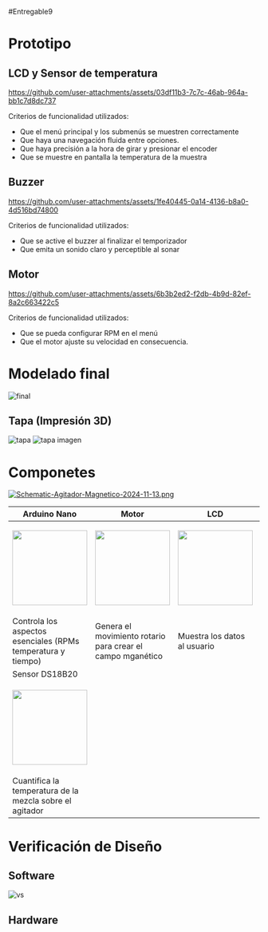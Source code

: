 #Entregable9
# Prototipo
## LCD y Sensor de temperatura
https://github.com/user-attachments/assets/03df11b3-7c7c-46ab-964a-bb1c7d8dc737

Criterios de funcionalidad utilizados:
- Que el menú principal y los submenús se muestren correctamente
- Que haya una navegación fluida entre opciones.
- Que haya precisión a la hora de girar y presionar el encoder
- Que se muestre en pantalla la temperatura de la muestra
## Buzzer
https://github.com/user-attachments/assets/1fe40445-0a14-4136-b8a0-4d516bd74800

Criterios de funcionalidad utilizados:
- Que se active el buzzer al finalizar el temporizador
- Que emita un sonido claro y perceptible al sonar

## Motor
https://github.com/user-attachments/assets/6b3b2ed2-f2db-4b9d-82ef-8a2c663422c5

Criterios de funcionalidad utilizados:
- Que se pueda configurar RPM en el menú
- Que el motor ajuste su velocidad en consecuencia.

# Modelado final
![final](https://github.com/user-attachments/assets/c1a7e2a2-8be4-4faa-8c32-72d777642f3e)

## Tapa (Impresión 3D)
![tapa](https://github.com/user-attachments/assets/291862c5-2b8e-44a5-a4ea-a1ad372ef565)
![tapa imagen](https://github.com/user-attachments/assets/56598d57-7be8-467c-946d-78c699fc972c)

# Componetes
[![Schematic-Agitador-Magnetico-2024-11-13.png](https://i.postimg.cc/dtdLfSc0/Schematic-Agitador-Magnetico-2024-11-13.png)](https://postimg.cc/8jppJ458)

| Arduino Nano | Motor | LCD | Cama Caliente |
| ------------ | ------------ | ------------- | ------------- |
| <p align="center" ><img src="https://i.postimg.cc/hP4bwdsc/arduinooo.jpg" style="width: 150px"></p> | <p align="center" ><img src="https://i.postimg.cc/rFhCLwZW/motor.jpg" style="width: 150px"></p> | <p align="center" ><img src="https://i.postimg.cc/W4mmP1Rh/lcd.jpg" style="width: 150px"></p> | <p align="center" ><img src="https://github.com/user-attachments/assets/64374d84-8671-4b5a-9fc2-42e5ce323bf9" style="width: 150px"></p> |
| Controla los aspectos esenciales (RPMs temperatura y tiempo) | Genera el movimiento rotario para crear el campo mganético | Muestra los datos al usuario | Proporciona calor para variar la temperatura |
| Sensor DS18B20 | 
| <p align="center" ><img src="https://i.postimg.cc/PfDb4sHg/sensor-de-temperatura-ds18b20.jpg" style="width: 150px"></p> |
| Cuantifica la temperatura de la mezcla sobre el agitador |
# Verificación de Diseño
## Software
![vs](https://i.postimg.cc/zX9MpS92/tabla-vv.png)
## Hardware
